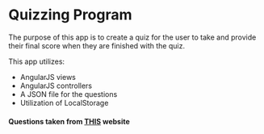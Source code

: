 # Quizzing Program

The purpose of this app is to create a quiz for the user to take and provide their
final score when they are finished with the quiz.

This app utilizes:
* AngularJS views
* AngularJS controllers
* A JSON file for the questions
* Utilization of LocalStorage


#### Questions taken from [THIS](http://www.tutorialsteacher.com/online-test/angularjs-test) website